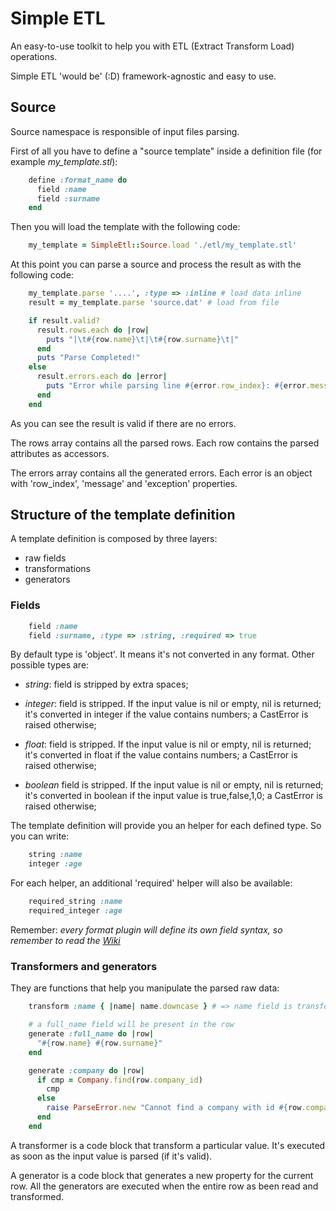 Simple ETL
==========

An easy-to-use toolkit to help you with ETL (Extract Transform Load) operations.

Simple ETL 'would be' (:D) framework-agnostic and easy to use.


## Source

Source namespace is responsible of input files parsing.

First of all you have to define a "source template" inside a definition file (for example _my_template.stl_):

```ruby
    define :format_name do
      field :name
      field :surname
    end
```

Then you will load the template with the following code:

```ruby
    my_template = SimpleEtl::Source.load './etl/my_template.stl'
```

At this point you can parse a source and process the result as with the following code:

```ruby
    my_template.parse '....', :type => :inline # load data inline
    result = my_template.parse 'source.dat' # load from file

    if result.valid?
      result.rows.each do |row|
        puts "|\t#{row.name}\t|\t#{row.surname}\t|"
      end
      puts "Parse Completed!"
    else
      result.errors.each do |error|
        puts "Error while parsing line #{error.row_index}: #{error.message}"
      end
    end
```

As you can see the result is valid if there are no errors.

The rows array contains all the parsed rows. Each row contains the parsed attributes as accessors.

The errors array contains all the generated errors. Each error is an object with 'row_index', 'message' and 'exception' properties.

## Structure of the template definition

A template definition is composed by three layers:
- raw fields
- transformations
- generators

### Fields

```ruby
    field :name
    field :surname, :type => :string, :required => true
```

By default type is 'object'. It means it's not converted in any format. Other possible types are:

- *string*: field is stripped by extra spaces;

- *integer*: field is stripped. If the input value is nil or empty, nil is returned; it's converted in integer if the value contains numbers; a CastError is raised otherwise;

- *float*: field is stripped. If the input value is nil or empty, nil is returned; it's converted in float if the value contains numbers; a CastError is raised otherwise;

- *boolean* field is stripped. If the input value is nil or empty, nil is returned; it's converted in boolean if the input value is true,false,1,0; a CastError is raised otherwise;

The template definition will provide you an helper for each defined type. So you can write:

```ruby
    string :name
    integer :age
```

For each helper, an additional 'required' helper will also be available:

```ruby
    required_string :name
    required_integer :age
```

Remember: *every format plugin will define its own field syntax, so remember to read the [Wiki](https://github.com/nicolaracco/simple_etl/wiki)*


### Transformers and generators

They are functions that help you manipulate the parsed raw data:

```ruby
    transform :name { |name| name.downcase } # => name field is transformed in downcase

    # a full_name field will be present in the row
    generate :full_name do |row|
      "#{row.name} #{row.surname}"
    end

    generate :company do |row|
      if cmp = Company.find(row.company_id)
        cmp
      else
        raise ParseError.new "Cannot find a company with id #{row.company_id}"
      end
    end
```

A transformer is a code block that transform a particular value. It's executed as soon as the input value is parsed (if it's valid).

A generator is a code block that generates a new property for the current row.
All the generators are executed when the entire row as been read and transformed.